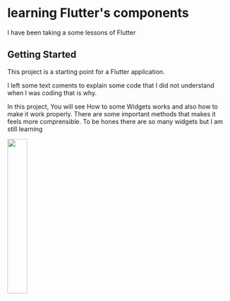# learning Flutter's components

I have been taking a some lessons of Flutter

## Getting Started

This project is a starting point for a Flutter application.

I left some text coments to explain some code that I did not understand when I was coding
that is why.

In this project, You will see How to some Widgets works and also how to make it work properly.
There are some important methods that makes it feels more comprensible.
To be hones there are so many widgets but I am still learning



<img src="https://user-images.githubusercontent.com/42458038/112880764-7b1b2900-9090-11eb-93f5-08d4f322585d.png" height="30%" width="30%">
